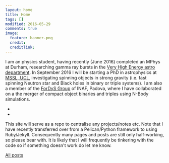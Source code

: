 ```yaml
---
layout: home
title: Home
tags: []
modified: 2016-05-29
comments: true
image:
  feature: banner.png
  credit:
  creditlink:
---
```


I am an physics student, having recently (June 2016) completed an MPhys at Durham, researching gamma ray bursts in the [Very High Energy astro department](https://www.dur.ac.uk/cfai/vhegammaraygroup/). In September 2016 I will be starting a PhD in astrophysics at [MSSL, UCL](https://www.ucl.ac.uk/mssl/astro), investigating spinning objects in strong gravity (i.e. fast spinning Neutron star and Black holes in binary or triple systems). I am also a member of the [ForDyS Group](http://web.pd.astro.it/mapelli/group.html) of INAF, Padova, where I have collaborated on a the merger of compact object binaries and triples using N-Body simulations.

-
-

<p>This site will serve as a repo to centralise any projects/notes etc. Note that I have recently transferred over from a Pelican/Python framework to using Ruby/Jekyll. Consequently many pages and posts are still only half-working, so please bear with. It is likely that I will frequently be tinkering with the code so if something doesn't work do let me know.</p>

[All posts](http://tomkimpson.com/posts/)

